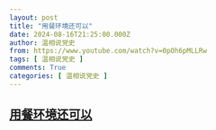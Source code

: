 ```yaml
---
layout: post
title: "用餐环境还可以"
date: 2024-08-16T21:25:00.000Z
author: 温相说党史
from: https://www.youtube.com/watch?v=0pOh6pMLLRw
tags: [ 温相说党史 ]
comments: True
categories: [ 温相说党史 ]
---
```

<!--1723843500000-->
[用餐环境还可以](https://www.youtube.com/watch?v=0pOh6pMLLRw)
------

<div>

</div>
